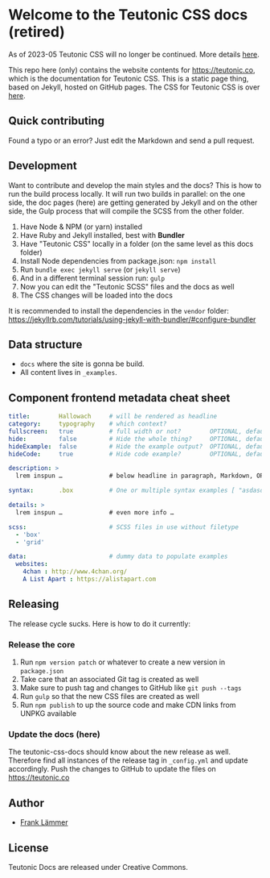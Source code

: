 # Welcome to the Teutonic CSS docs (retired)

As of 2023-05 Teutonic CSS will no longer be continued. More details [here](https://medium.com/teutonic-css/retiring-my-own-little-css-framework-e0a130ca2a33).

This repo here (only) contains the website contents for https://teutonic.co, which is the documentation for Teutonic CSS. This is a static page thing, based on Jekyll, hosted on GitHub pages. The CSS for Teutonic CSS is over [here](https://github.com/fortrabbit/teutonic-css/).

## Quick contributing

Found a typo or an error? Just edit the Markdown and send a pull request.

## Development

Want to contribute and develop the main styles and the docs? This is how to run the build process locally. It will run two builds in parallel: on the one side, the doc pages (here) are getting generated by Jekyll and on the other side, the Gulp process that will compile the SCSS from the other folder.

1. Have Node & NPM (or yarn) installed
2. Have Ruby and Jekyll installed, best with **Bundler**
2. Have "Teutonic CSS" locally in a folder (on the same level as this docs folder)
3. Install Node dependencies from package.json: `npm install`
4. Run `bundle exec jekyll serve` (or `jekyll serve`)
5. And in a different terminal session run: `gulp`
6. Now you can edit the "Teutonic SCSS" files and the docs as well
7. The CSS changes will be loaded into the docs


It is recommended to install the dependencies in the `vendor` folder: 
https://jekyllrb.com/tutorials/using-jekyll-with-bundler/#configure-bundler


## Data structure

* `docs` where the site is gonna be build.
* All content lives in `_examples`.

## Component frontend metadata cheat sheet

```yml
title:        Hallowach     # will be rendered as headline
category:     typography    # which context?
fullscreen:   true          # full width or not?        OPTIONAL, default false
hide:         false         # Hide the whole thing?     OPTIONAL, default false
hideExample:  false         # Hide the example output?  OPTIONAL, default false
hideCode:     true          # Hide code example?        OPTIONAL, default false

description: >
  lrem inspun …             # below headline in paragraph, Markdown, OPTIONAL

syntax:       .box          # One or multiple syntax examples [ "asdasd", "dsdaasd"]

details: >
  lrem inspun …             # even more info …

scss:                       # SCSS files in use without filetype
  - 'box'
  - 'grid'

data:                       # dummy data to populate examples
  websites:
    4chan : http://www.4chan.org/
    A List Apart : https://alistapart.com
```


## Releasing

The release cycle sucks. Here is how to do it currently:

### Release the core

1. Run `npm version patch` or whatever to create a new version in `package.json`
2. Take care that an associated Git tag is created as well
3. Make sure to push tag and changes to GitHub like `git push --tags`
4. Run `gulp` so that the new CSS files are created as well
5. Run `npm publish` to up the source code and make CDN links from UNPKG available

### Update the docs (here)

The teutonic-css-docs should know about the new release as well. Therefore find all instances of the release tag in `_config.yml` and update accordingly. Push the changes to GitHub to update the files on https://teutonic.co


## Author

* [Frank Lämmer](https://twitter.com/frank_laemmer)


## License

Teutonic Docs are released under Creative Commons.
